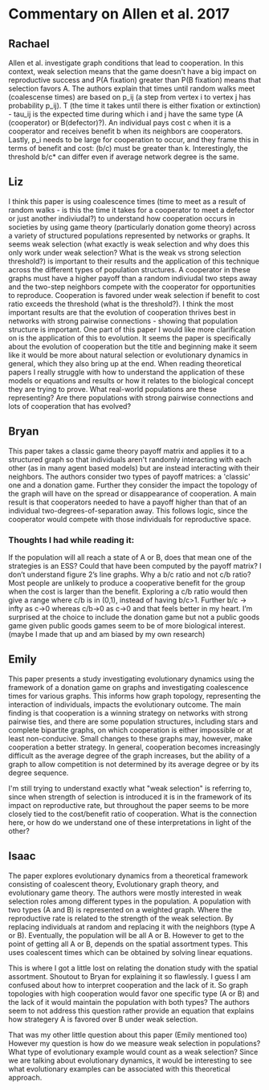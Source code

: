 # Commentary on Allen et al. 2017

## Rachael 
Allen et al. investigate graph conditions that lead to cooperation. In this context, weak selection means that the game doesn't have a big impact on reproductive success and P(A fixation) greater than P(B fixation) means that selection favors A. The authors explain that times until random walks meet (coalescense times) are based on p_ij (a step from vertex i to vertex j has probability p_ij). T (the time it takes until there is either fixation or extinction) - tau_ij is the expected time during which i and j have the same type (A (cooperator) or B(defector)?). An individual pays cost c when it is a cooperator and receives benefit b when its neighbors are cooperators. Lastly, p_i needs to be large for cooperation to occur, and they frame this in terms of benefit and cost: (b/c) must be greater than k. Interestingly, the threshold b/c* can differ even if average network degree is the same. 

## Liz
I think this paper is using coalescence times (time to meet as a result of random walks - is this the time it takes for a cooperator to meet a defector or just another indiviudal?) to understand how cooperation occurs in societies by using game theory (particularly donation gome theory) across a variety of structured populations represented by networks or graphs. It seems weak selection (what exactly is weak selection and why does this only work under weak selection? What is the weak vs strong selection threshold?) is important to their results and the application of this technique across the different types of population structures. A cooperator in these graphs must have a higher payoff than a random indiviudal two steps away and the two-step neighbors compete with the cooperator for opportunities to reproduce. Cooperation is favored under weak selection if benefit to cost ratio exceeds the threshold (what is the threshold?). I think the most important results are that the evolution of cooperation thrives best in networks with strong pairwise connections - showing that population structure is important. One part of this paper I would like more clarification on is the application of this to evolution. It seems the paper is specifically about the evolution of cooperation but the title and beginning make it seem like it would be more about natural selection or evolutionary dynamics in general, which they also bring up at the end. When reading theoretical papers I really struggle with how to understand the application of these models or equations and results or how it relates to the biological concept they are trying to prove. What real-world populations are these representing? Are there populations with strong pairwise connections and lots of cooperation that has evolved? 

## Bryan
This paper takes a classic game theory payoff matrix and applies it to a structured graph so that individuals aren't randomly interacting with each other (as in many agent based models) but are instead interacting with their neighbors. The authors consider two types of payoff matrices: a 'classic' one and a donation game. Further they consider the impact the topology of the graph will have on the spread or disappearance of cooperation. A main result is that cooperators needed to have a payoff higher than that of an individual two-degrees-of-separation away. This follows logic, since the cooperator would compete with those individuals for reproductive space. 
### Thoughts I had while reading it: 
If the population will all reach a state of A or B, does that mean one of the strategies is an ESS? Could that have been computed by the payoff matrix? 
I don’t understand figure 2’s line graphs. 
Why a b/c ratio and not c/b ratio? Most people are unlikely to produce a cooperative benefit for the group when the cost is larger than the benefit. Exploring a c/b ratio would then give a range where c/b is in (0,1), instead of having b/c>1. Further b/c -> infty as c->0 whereas c/b->0 as c->0 and that feels better in my heart. 
I’m surprised at the choice to include the donation game but not a public goods game given public goods games seem to be of more biological interest. (maybe I made that up and am biased by my own research) 

## Emily
This paper presents a study investigating evolutionary dynamics using the framework of a donation game on graphs and investigating coalescence times for various graphs. This informs how graph topology, representing the interaction of individuals, impacts the evolutionary outcome. The main finding is that cooperation is a winning strategy on networks with strong pairwise ties, and there are some population structures, including stars and complete bipartite graphs, on which cooperation is either impossible or at least non-conducive. Small changes to these graphs may, however, make cooperation a better strategy. In general, cooperation becomes increasingly difficult as the average degree of the graph increases, but the ability of a graph to allow competition is not determined by its average degree or by its degree sequence.

I'm still trying to understand exactly what "weak selection" is referring to, since when strength of selection is introduced it is in the framework of its impact on reproductive rate, but throughout the paper seems to be more closely tied to the cost/benefit ratio of cooperation. What is the connection here, or how do we understand one of these interpretations in light of the other?

## Isaac
The paper explores evolutionary dynamics from a theoretical framework consisting of coalescent theory, Evolutionary graph theory, and evolutionary game theory. The authors were mostly interested in weak selection roles among different types in the population. A population with two types (A and B) is represented on a weighted graph. Where the reproductive rate is related to the strength of the weak selection. By replacing individuals at random and replacing it with the neighbors (type A or B). Eventually, the population will be all A or B. However to get to the point of getting all A or B, depends on the spatial assortment types. This uses coalescent times which can be obtained by solving linear equations. 

This is where I got a little lost on relating the donation study with the spatial assortment. Shoutout to Bryan for explaining it so flawlessly.  I guess I am confused about how to interpret cooperation and the lack of it. So graph topologies with high cooperation would favor one specific type (A or B) and the lack of it would maintain the population with both types? The authors seem to not address this question rather provide an equation that explains how strategery  A is favored over B under weak selection.

That was my other little question about this paper (Emily mentioned too) However my question is how do we measure weak selection in populations? What type of evolutionary example would count as a weak selection? Since we are talking about evolutionary dynamics, it would be interesting to see what evolutionary examples can be associated with this theoretical approach.


